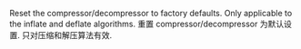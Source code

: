 <!-- YAML
added: v0.7.0
-->

Reset the compressor/decompressor to factory defaults. Only applicable to
the inflate and deflate algorithms.
重置 compressor/decompressor 为默认设置. 只对压缩和解压算法有效.
